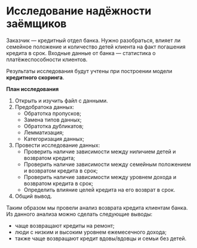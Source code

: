 # Исследование надёжности заёмщиков

Заказчик — кредитный отдел банка. Нужно разобраться, влияет ли семейное положение и количество детей клиента на факт погашения кредита в срок. Входные данные от банка — статистика о платёжеспособности клиентов.

Результаты исследования будут учтены при построении модели **кредитного скоринга**.

**План исследования**
1. Открыть и изучить файл с данными.
2. Предобратока данных:
    * Обратотка пропусков;
    * Замена типов данных;
    * Обратотка дубликатов;
    * Лемматизация;
    * Категоризация данных;
3. Провести исследование данных:
    * Проверить наличие зависимости между ниличием детей и возвратом кредита;
    * Проверить наличие зависимости между семейным положением и возвратом кредита в срок;
    * Проверить наличие зависимости между уровнем дохода и возвратом кредита в срок;
    * Определить влияние целей кредита на его возврат в срок.
4. Общий вывод.

Таким образом мы провели анализ возврата кредита клиентам банка. Из данного анализа можно сделать следующие выводы: 

* чаще возвращают кредиты на ремонт; 
* люди с низким и высоким уровнем ежемесечного дохода; 
* также чаще возвращают кредит вдовы/вдовцы и семьи без детей.